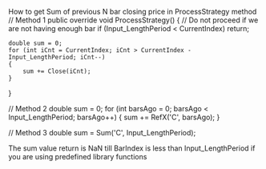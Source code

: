 How to get Sum of previous N bar closing price in ProcessStrategy  method
// Method 1
public override void ProcessStrategy()
{
    // Do not proceed if we are not having enough bar
    if (Input_LengthPeriod < CurrentIndex)
        return;

    double sum = 0;
    for (int iCnt = CurrentIndex; iCnt > CurrentIndex - Input_LengthPeriod; iCnt--)
    {
        sum += Close(iCnt);
    }
}


// Method 2
double sum = 0;
for (int barsAgo = 0; barsAgo < Input_LengthPeriod; barsAgo++)
{
    sum += RefX('C', barsAgo);
}

// Method 3
double sum = Sum('C', Input_LengthPeriod);


The sum value return is NaN till BarIndex is less than Input_LengthPeriod if you are using predefined library functions
